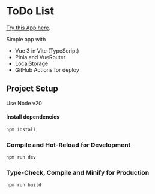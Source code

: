 # ToDo List
[Try this App here](https://viktor-niderman.github.io/toDoList/).

Simple app with 
- Vue 3 in Vite (TypeScript)
- Pinia and VueRouter
- LocalStorage
- GitHub Actions for deploy

## Project Setup
Use Node v20
#### Install dependencies
```sh
npm install
```
### Compile and Hot-Reload for Development
```sh
npm run dev
```
### Type-Check, Compile and Minify for Production
```sh
npm run build
```
